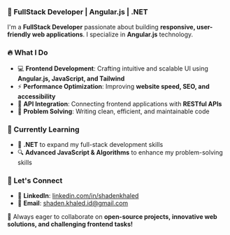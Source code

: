 ### 🚀 FullStack Developer | Angular.js | .NET  

I'm a **FullStack Developer** passionate about building **responsive, user-friendly web applications**. I specialize in **Angular.js** technology.  

### 🔥 What I Do  
- 💻 **Frontend Development**: Crafting intuitive and scalable UI using **Angular.js, JavaScript, and Tailwind**  
- ⚡ **Performance Optimization**: Improving **website speed, SEO, and accessibility**  
- 🔗 **API Integration**: Connecting frontend applications with **RESTful APIs**  
- 📌 **Problem Solving**: Writing clean, efficient, and maintainable code  

### 🎯 Currently Learning  
- 🔷 **.NET** to expand my full-stack development skills  
- 🔍 **Advanced JavaScript & Algorithms** to enhance my problem-solving skills  

### 🤝 Let's Connect  
- 🔗 **LinkedIn**: [linkedin.com/in/shadenkhaled](#)  
- 📩 **Email**: shaden.khaled.id@gmail.com  

🚀 Always eager to collaborate on **open-source projects, innovative web solutions, and challenging frontend tasks!**  
